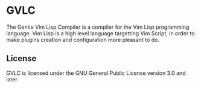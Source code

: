 # GVLC

The Gentle Vim Lisp Compiler is a compiler for the Vim Lisp programming language. 
Vim Lisp is a high level language targetting Vim Script, in order to make plugins creation and configuration more pleasant to do.

## License

GVLC is licensed under the GNU General Public License version 3.0 and later.
